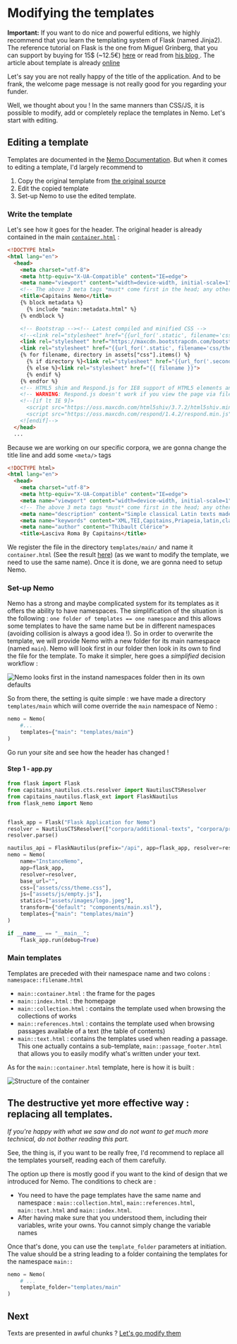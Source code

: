 Modifying the templates
===

**Important:** If you want to do nice and powerful editions, we highly recommend that you learn the templating system of Flask (named Jinja2). The reference tutorial on Flask is the one from Miguel Grinberg, that you can support by buying for 15$ (~12.5€) [here](https://learn.miguelgrinberg.com/) or read from [his blog ](https://blog.miguelgrinberg.com/). The article about template is already [online](https://blog.miguelgrinberg.com/post/the-flask-mega-tutorial-part-ii-templates)

Let's say you are not really happy of the title of the application. And to be frank, the welcome page message is not really good for you regarding your funder. 

Well, we thought about you ! In the same manners than CSS/JS, it is possible to modify, add or completely replace the templates in Nemo. Let's start with editing.

## Editing a template

Templates are documented in the [Nemo Documentation](http://flask-capitains-nemo.readthedocs.io/en/latest/Nemo.templates.html#nemo-default-templates). But when it comes to editing a template,
I'd largely recommend to 

1. Copy the original template from [the original source](https://github.com/Capitains/flask-capitains-nemo/tree/master/flask_nemo/data/templates)
2. Edit the copied template
3. Set-up Nemo to use the edited template.

### Write the template

Let's see how it goes for the header. The original header is already contained in the main [`container.html`](https://github.com/Capitains/flask-capitains-nemo/blob/master/flask_nemo/data/templates/container.html) :

```html
<!DOCTYPE html>
<html lang="en">
  <head>
    <meta charset="utf-8">
    <meta http-equiv="X-UA-Compatible" content="IE=edge">
    <meta name="viewport" content="width=device-width, initial-scale=1">
    <!-- The above 3 meta tags *must* come first in the head; any other head content must come *after* these tags -->
    <title>Capitains Nemo</title>
    {% block metadata %}
      {% include "main::metadata.html" %}
    {% endblock %}

    <!-- Bootstrap --><!-- Latest compiled and minified CSS -->
    <!--<link rel="stylesheet" href="{{url_for('.static', filename='css/teibp.min.css')}}">-->
    <link rel="stylesheet" href="https://maxcdn.bootstrapcdn.com/bootstrap/3.3.5/css/bootstrap.min.css">
    <link rel="stylesheet" href="{{url_for('.static', filename='css/theme.min.css')}}">
    {% for filename, directory in assets["css"].items() %}
      {% if directory %}<link rel="stylesheet" href="{{url_for('.secondary_assets', filetype='css', asset=filename)}}">
      {% else %}<link rel="stylesheet" href="{{ filename }}">
      {% endif %}
    {% endfor %}
    <!-- HTML5 shim and Respond.js for IE8 support of HTML5 elements and media queries -->
    <!-- WARNING: Respond.js doesn't work if you view the page via file:// -->
    <!--[if lt IE 9]>
      <script src="https://oss.maxcdn.com/html5shiv/3.7.2/html5shiv.min.js"></script>
      <script src="https://oss.maxcdn.com/respond/1.4.2/respond.min.js"></script>
    <![endif]-->
  </head>
  ...
```

Because we are working on our specific corpora, we are gonna change the title line and add some `<meta/>` tags

```html
<!DOCTYPE html>
<html lang="en">
  <head>
    <meta charset="utf-8">
    <meta http-equiv="X-UA-Compatible" content="IE=edge">
    <meta name="viewport" content="width=device-width, initial-scale=1">
    <!-- The above 3 meta tags *must* come first in the head; any other head content must come *after* these tags -->
    <meta name="description" content="Simple classical Latin texts made available in the Capitains Format">
    <meta name="keywords" content="XML,TEI,Capitains,Priapeia,latin,classical,classics">
    <meta name="author" content="Thibault Clérice">
    <title>Lasciva Roma By Capitains</title>
```

We register the file in the directory `templates/main/` and name it `container.html` (See the result [here](templates/main/container.html)) (as we want to modify the template, we need to use the same name). 
Once it is done, we are gonna need to setup Nemo.

### Set-up Nemo

Nemo has a strong and maybe complicated system for its templates as it offers the ability to have namespaces. The simplification of the situation is the following : `one folder of templates == one namespace` and this allows some templates to have the same name but be in different namespaces (avoiding collision is always a good idea !). So in order to overwrite the template, we will provide Nemo with a new folder for its main namespace (named `main`). Nemo will look first in our folder then look in its own to find the file for the template. To make it simpler, here goes a *simplified* decision workflow :

![Nemo looks first in the instand namespaces folder then in its own defaults](images-for-md/templates.workflow.simplified.png)

So from there, the setting is quite simple : we have made a directory `templates/main` which will come override the `main` namespace of Nemo :

```python
nemo = Nemo(
    #...
    templates={"main": "templates/main"}
)
```

Go run your site and see how the header has changed !

#### Step 1 - app.py

```python
from flask import Flask
from capitains_nautilus.cts.resolver import NautilusCTSResolver
from capitains_nautilus.flask_ext import FlaskNautilus
from flask_nemo import Nemo


flask_app = Flask("Flask Application for Nemo")
resolver = NautilusCTSResolver(["corpora/additional-texts", "corpora/priapeia"])
resolver.parse()

nautilus_api = FlaskNautilus(prefix="/api", app=flask_app, resolver=resolver)
nemo = Nemo(
    name="InstanceNemo",
    app=flask_app,
    resolver=resolver,
    base_url="",
    css=["assets/css/theme.css"],
    js=["assets/js/empty.js"],
    statics=["assets/images/logo.jpeg"],
    transform={"default": "components/main.xsl"},
    templates={"main": "templates/main"}
)

if __name__ == "__main__":
    flask_app.run(debug=True)

```

### Main templates

Templates are preceded with their namespace name and two colons : `namespace::filename.html`

- `main::container.html` : the frame for the pages
- `main::index.html` : the homepage
- `main::collection.html` : contains the template used when browsing the collections of works
- `main::references.html` : contains the template used when browsing passages available of a text (the table of contents)
- `main::text.html` : contains the templates used when reading a passage. This one actually contains a sub-template, `main::passage_footer.html` that allows you to easily modify what's written under your text.

As for the `main::container.html` template, here is how it is built :

![Structure of the container](images-for-md/Layout.png)

## The destructive yet more effective way : replacing all templates.

*If you're happy with what we saw and do not want to get much more technical, do not bother reading this part.*

See, the thing is, if you want to be really free, I'd recommend to replace all the templates yourself, reading each of them carefully.

The option up there is mostly good if you want to the kind of design that we introduced for Nemo. The conditions to check are :

- You need to have the page templates have the same name and namespace : `main::collection.html`, `main::references.html`, `main::text.html` and `main::index.html`. 
- After having make sure that you understood them, including their variables, write your owns. You cannot simply change the variable names

Once that's done, you can use the `template_folder` parameters at initiation. The value should be a string leading to a folder containing the templates for the namespace `main::`


```python
nemo = Nemo(
    # ...
    template_folder="templates/main"
)
```

## Next

Texts are presented in awful chunks ? [Let's go modify them](4-editorializing-your-texts-cutting-your-text-a-better-way.md)